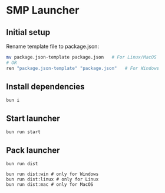 # SMP Launcher

## Initial setup

Rename template file to package.json:
```bash
mv package.json-template package.json   # For Linux/MacOS
# OR
ren "package.json-template" "package.json"   # For Windows
```

## Install dependencies

```
bun i
```

## Start launcher

```
bun run start
```

## Pack launcher

```
bun run dist

bun run dist:win # only for Windows
bun run dist:linux # only for Linux
bun run dist:mac # only for MacOS
```
